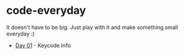 # code-everyday

It doesn't have to be big. Just play with it and make something small everyday :)

- [Day 01](./01-keycode) - Keycode Info
